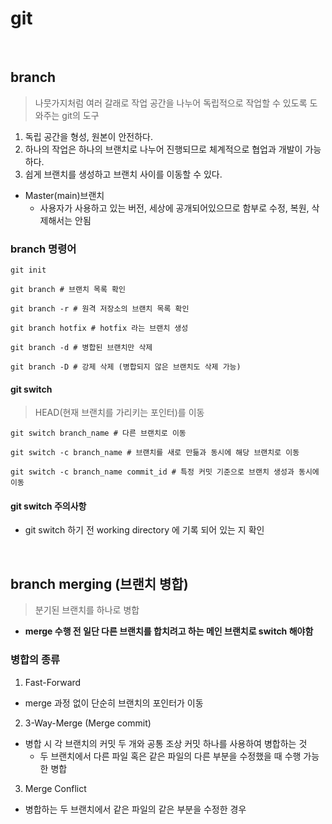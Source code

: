 # git

<br>

## branch
> 나뭇가지처럼 여러 갈래로 작업 공간을 나누어 독립적으로 작업할 수 있도록 도와주는 git의 도구

1. 독립 공간을 형성, 원본이 안전하다.
2. 하나의 작업은 하나의 브랜치로 나누어 진행되므로 체계적으로 협업과 개발이 가능하다.
3. 쉽게 브랜치를 생성하고 브랜치 사이를 이동할 수 있다. 

- Master(main)브랜치
    - 사용자가 사용하고 있는 버전, 세상에 공개되어있으므로 함부로 수정, 복원, 삭제해서는 안됨
 
### branch 명령어

```shell
git init 

git branch # 브랜치 목록 확인

git branch -r # 원격 저장소의 브랜치 목록 확인

git branch hotfix # hotfix 라는 브랜치 생성

git branch -d # 병합된 브랜치만 삭제

git branch -D # 강제 삭제 (병합되지 않은 브랜치도 삭제 가능)
```
#### git switch 
> HEAD(현재 브랜치를 가리키는 포인터)를 이동

```shell
git switch branch_name # 다른 브랜치로 이동

git switch -c branch_name # 브랜치를 새로 만듦과 동시에 해당 브랜치로 이동

git switch -c branch_name commit_id # 특정 커밋 기준으로 브랜치 생성과 동시에 이동
```
#### git switch 주의사항
- git switch 하기 전 working directory 에 기록 되어 있는 지 확인

<br>

## branch merging (브랜치 병합)

> 분기된 브랜치를 하나로 병합

- **merge 수행 전 일단 다른 브랜치를 합치려고 하는 메인 브랜치로 switch 해야함**

### 병합의 종류
1. Fast-Forward
- merge 과정 없이 단순히 브랜치의 포인터가 이동
2. 3-Way-Merge (Merge commit)
- 병합 시 각 브랜치의 커밋 두 개와 공통 조상 커밋 하나를 사용하여 병합하는 것
    - 두 브랜치에서 다른 파일 혹은 같은 파일의 다른 부분을 수정했을 때 수행 가능한 병합
3. Merge Conflict
- 병합하는 두 브랜치에서 같은 파일의 같은 부분을 수정한 경우